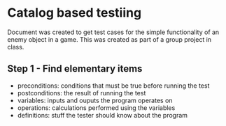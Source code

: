 # Catalog based testiing

Document was created to get test cases for the simple functionality of an enemy object in a game. This was created as part of a group project in class. 

## Step 1 - Find elementary items

- preconditions: conditions that must be true before running the test
- postconditions: the result of running the test
- variables: inputs and ouputs the program operates on
- operations: calculations performed using the variables
- definitions: stuff the tester should know about the program


